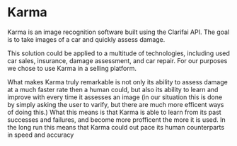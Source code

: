 # Karma 

Karma is an image recognition software built using the Clarifai API. The goal is to take images of a car and quickly assess damage. 

This solution could be applied to a multitude of technologies, including used car sales, insurance, damage assessment, and car repair. For our purposes we chose to use Karma in a selling platform. 

What makes Karma truly remarkable is not only its ability to assess damage at a much faster rate then a human could, but also its ability to learn and improve with every time it assesses an image (in our situation this is done by simply asking the user to varify, but there are much more efficent ways of doing this.) What this means is that Karma is able to learn from its past successes and failures, and become more profficent the more it is used. In the long run this means that Karma could out pace its human counterparts in speed and accuracy 

